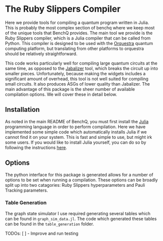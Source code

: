 # The Ruby Slippers Compiler

Here we provide tools for compiling a quantum program written in Julia. This is probably the most complex section of benchq where we keep most of the unique tools that BenchQ provides. The main tool we provide is the Ruby Slippers compiler, which is a Julia compiler that can be called from Python. This compiler is designed to be used with the [Orquestra](https://www.zapatacomputing.com/orquestra/) quantum computing platform, but translating from other platforms to orquestra should be relatively straightforward.

This code works particularly well for compiling large quantum circuits at the same time, as opposed to the [Jabalizer](https://github.com/QSI-BAQS/Jabalizer.jl) tool, which breaks the circuit up into smaller pieces. Unfortunately, because making the widgets includes a significant amount of overhead, this tool is not well suited for compiling small circuits. It also produces ASGs of lower quality than Jabalizer. The main advantage of this package is the sheer number of available compilation options. We will cover these in detail below.

## Installation

As noted in the main README of BenchQ, you must first install the [Julia](https://julialang.org/) programming language in order to perform compilation. Here we have implemented some simple code which automatically installs Julia if we cannot find it on your system. This is fast and simple to use, but might irk some users. If you would like to install Julia yourself, you can do so by following the instructions [here](https://julialang.org/downloads/).

## Options

The python interface for this package is generated allows for a number of options to be set when running a compilation. These options can be broadly split up into two catagories: Ruby Slippers hyperparameters and Pauli Tracking parameters.


### Table Generation

The graph state simulator I use required generating several tables which can be found in `graph_sim_data.jl`. The code which generated these tables can be found in the `table_generation` folder.

TODOs:
[ ] - Improve and run testing

